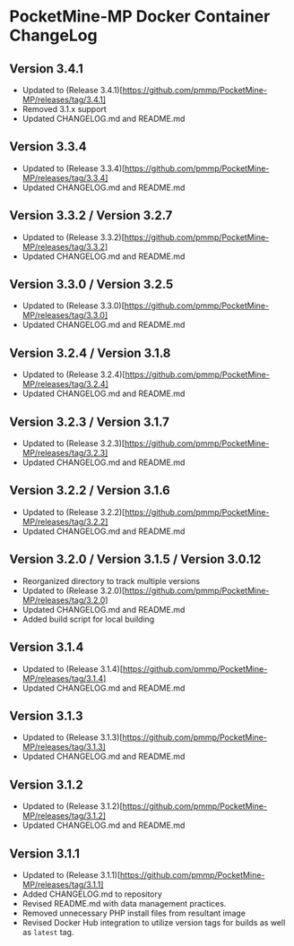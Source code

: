 # PocketMine-MP Docker Container ChangeLog

## Version 3.4.1

- Updated to (Release 3.4.1)[https://github.com/pmmp/PocketMine-MP/releases/tag/3.4.1]
- Removed 3.1.x support 
- Updated CHANGELOG.md and README.md


## Version 3.3.4

- Updated to (Release 3.3.4)[https://github.com/pmmp/PocketMine-MP/releases/tag/3.3.4]
- Updated CHANGELOG.md and README.md


## Version 3.3.2 / Version 3.2.7

- Updated to (Release 3.3.2)[https://github.com/pmmp/PocketMine-MP/releases/tag/3.3.2]
- Updated CHANGELOG.md and README.md


## Version 3.3.0 / Version 3.2.5

- Updated to (Release 3.3.0)[https://github.com/pmmp/PocketMine-MP/releases/tag/3.3.0]
- Updated CHANGELOG.md and README.md


## Version 3.2.4 / Version 3.1.8

- Updated to (Release 3.2.4)[https://github.com/pmmp/PocketMine-MP/releases/tag/3.2.4]
- Updated CHANGELOG.md and README.md


## Version 3.2.3 / Version 3.1.7

- Updated to (Release 3.2.3)[https://github.com/pmmp/PocketMine-MP/releases/tag/3.2.3]
- Updated CHANGELOG.md and README.md

## Version 3.2.2 / Version 3.1.6

- Updated to (Release 3.2.2)[https://github.com/pmmp/PocketMine-MP/releases/tag/3.2.2]
- Updated CHANGELOG.md and README.md


## Version 3.2.0 / Version 3.1.5 / Version 3.0.12

- Reorganized directory to track multiple versions
- Updated to (Release 3.2.0)[https://github.com/pmmp/PocketMine-MP/releases/tag/3.2.0]
- Updated CHANGELOG.md and README.md
- Added build script for local building

## Version 3.1.4

- Updated to (Release 3.1.4)[https://github.com/pmmp/PocketMine-MP/releases/tag/3.1.4]
- Updated CHANGELOG.md and README.md

## Version 3.1.3

- Updated to (Release 3.1.3)[https://github.com/pmmp/PocketMine-MP/releases/tag/3.1.3]
- Updated CHANGELOG.md and README.md

## Version 3.1.2

- Updated to (Release 3.1.2)[https://github.com/pmmp/PocketMine-MP/releases/tag/3.1.2]
- Updated CHANGELOG.md and README.md


## Version 3.1.1

- Updated to (Release 3.1.1)[https://github.com/pmmp/PocketMine-MP/releases/tag/3.1.1]
- Added CHANGELOG.md to repository
- Revised README.md with data management practices.
- Removed unnecessary PHP install files from resultant image
- Revised Docker Hub integration to utilize version tags for builds as well as `latest` tag.
